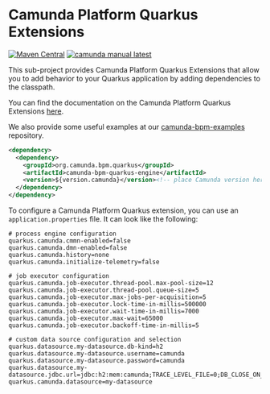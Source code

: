 # Camunda Platform Quarkus Extensions

[![Maven Central](https://maven-badges.herokuapp.com/maven-central/org.camunda.bpm.quarkus/camunda-bpm-quarkus-engine/badge.svg)](https://maven-badges.herokuapp.com/maven-central/org.camunda.bpm.quarkus/camunda-bpm-quarkus-engine) [![camunda manual latest](https://img.shields.io/badge/manual-latest-brown.svg)](https://docs.camunda.org/manual/develop/user-guide/quarkus-integration/)

This sub-project provides Camunda Platform Quarkus Extensions that allow you to add behavior to your Quarkus 
application by adding dependencies to the classpath.

You can find the documentation on the Camunda Platform Quarkus Extensions 
[here](https://docs.camunda.org/manual/develop/user-guide/quarkus-integration/).

We also provide some useful examples at our 
[camunda-bpm-examples](https://github.com/camunda/camunda-bpm-examples/tree/master/quarkus-extension) repository.

```xml
<dependency>
  <dependency>
    <groupId>org.camunda.bpm.quarkus</groupId>
    <artifactId>camunda-bpm-quarkus-engine</artifactId>
    <version>${version.camunda}</version><!-- place Camunda version here -->
  </dependency>
</dependency>
```

To configure a Camunda Platform Quarkus extension, you can use an `application.properties` file. It
can look like the following:

```properties
# process engine configuration
quarkus.camunda.cmmn-enabled=false
quarkus.camunda.dmn-enabled=false
quarkus.camunda.history=none
quarkus.camunda.initialize-telemetry=false

# job executor configuration
quarkus.camunda.job-executor.thread-pool.max-pool-size=12
quarkus.camunda.job-executor.thread-pool.queue-size=5
quarkus.camunda.job-executor.max-jobs-per-acquisition=5
quarkus.camunda.job-executor.lock-time-in-millis=500000
quarkus.camunda.job-executor.wait-time-in-millis=7000
quarkus.camunda.job-executor.max-wait=65000
quarkus.camunda.job-executor.backoff-time-in-millis=5

# custom data source configuration and selection
quarkus.datasource.my-datasource.db-kind=h2
quarkus.datasource.my-datasource.username=camunda
quarkus.datasource.my-datasource.password=camunda
quarkus.datasource.my-datasource.jdbc.url=jdbc:h2:mem:camunda;TRACE_LEVEL_FILE=0;DB_CLOSE_ON_EXIT=FALSE
quarkus.camunda.datasource=my-datasource
```